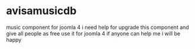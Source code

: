 # avisamusicdb
music component for joomla 4
i need help for upgrade this component and give all people as free use it for joomla 4
if anyone can help me i will be happy
